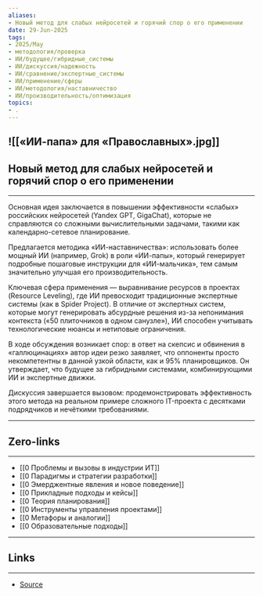 ```yaml
---
aliases: 
- Новый метод для слабых нейросетей и горячий спор о его применении 
date: 29-Jun-2025
tags:
- 2025/May
- методология/проверка
- ИИ/будущее/гибридные_системы
- ИИ/дискуссия/надежность
- ИИ/сравнение/экспертные_системы
- ИИ/применение/сферы
- ИИ/методология/наставничество
- ИИ/производительность/оптимизация
topics:
- .
---
```

![[«ИИ-папа» для «Православных».jpg]]
-----
##  Новый метод для слабых нейросетей и горячий спор о его применении 
-----
Основная идея заключается в повышении эффективности «слабых» российских нейросетей (Yandex GPT, GigaChat), которые не справляются со сложными вычислительными задачами, такими как календарно-сетевое планирование. 

Предлагается методика «ИИ-наставничества»: использовать более мощный ИИ (например, Grok) в роли «ИИ-папы», который генерирует подробные пошаговые инструкции для «ИИ-мальчика», тем самым значительно улучшая его производительность.

Ключевая сфера применения — выравнивание ресурсов в проектах (Resource Leveling), где ИИ превосходит традиционные экспертные системы (как в Spider Project). В отличие от экспертных систем, которые могут генерировать абсурдные решения из-за непонимания контекста («50 плиточников в одном санузле»), ИИ способен учитывать технологические нюансы и нетиповые ограничения.

В ходе обсуждения возникает спор: в ответ на скепсис и обвинения в «галлюцинациях» автор идеи резко заявляет, что оппоненты просто некомпетентны в данной узкой области, как и 95% планировщиков. Он утверждает, что будущее за гибридными системами, комбинирующими ИИ и экспертные движки.

Дискуссия завершается вызовом: продемонстрировать эффективность этого метода на реальном примере сложного IT-проекта с десятками подрядчиков и нечёткими требованиями.

---
## Zero-links
---
- [[0 Проблемы и вызовы в индустрии ИТ]]
- [[0 Парадигмы и стратегии разработки]]
- [[0 Эмерджентные явления и новое поведение]]
- [[0 Прикладные подходы и кейсы]]
- [[0 Теория планирования]]
- [[0 Инструменты управления проектами]]
- [[0 Метафоры и аналогии]]
- [[0 Образовательные подходы]]

---
## Links
---
- [Source](https://t.me/turboproject/1650)